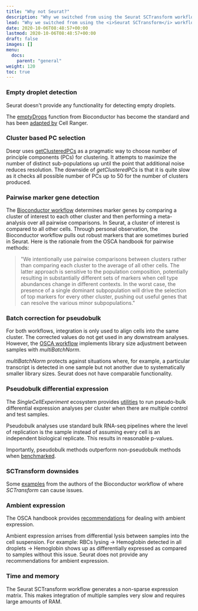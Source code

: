 ```yaml
---
title: "Why not Seurat?"
description: "Why we switched from using the Seurat SCTransform workflow to the Bioconductor SingleCellExperiment ecosystem."
lead: "Why we switched from using the <i>Seurat SCTransform</i> workflow to the Bioconductor <i>SingleCellExperiment</i> ecosystem."
date: 2020-10-06T08:48:57+00:00
lastmod: 2020-10-06T08:48:57+00:00
draft: false
images: []
menu:
  docs:
    parent: "general"
weight: 120
toc: true
---
```



### Empty droplet detection

Seurat doesn't provide any functionality for detecting empty droplets. 

The [emptyDrops](https://genomebiology.biomedcentral.com/articles/10.1186/s13059-019-1662-y) function from Bioconductor has become the standard and has been [adapted by](https://support.10xgenomics.com/single-cell-gene-expression/software/pipelines/latest/algorithms/overview) Cell Ranger.

### Cluster based PC selection

Dseqr uses [getClusteredPCs](http://bioconductor.org/books/release/OSCA/dimensionality-reduction.html) as a pragmatic way to choose number of principle components (PCs) for clustering. It attempts to maximize the number of distinct sub-populations up until the point that additional noise reduces resolution. The downside of *getClusteredPCs* is that it is quite slow as it checks all possible number of PCs up to 50 for the number of clusters produced.


### Pairwise marker gene detection

The [Bioconductor workflow](http://bioconductor.org/books/release/OSCA/marker-detection.html#pairwise-tests-between-clusters) determines marker genes by comparing a cluster of interest to each other cluster and then performing a meta-analysis over all pairwise comparisons. In Seurat, a cluster of interest is compared to all other cells. Through personal observation, the Bioconductor workflow pulls out robust markers that are sometimes buried in Seurat. Here is the rationale from the OSCA handbook for pairwise methods:

> "We intentionally use pairwise comparisons between clusters rather than comparing each cluster to the average of all other cells. The latter approach is sensitive to the population composition, potentially resulting in substantially different sets of markers when cell type abundances change in different contexts. In the worst case, the presence of a single dominant subpopulation will drive the selection of top markers for every other cluster, pushing out useful genes that can resolve the various minor subpopulations."


### Batch correction for pseudobulk

For both workflows, integration is only used to align cells into the same cluster. The corrected values do not get used in any downstream analyses. However, the [OSCA workflow](http://bioconductor.org/books/release/OSCA/integrating-datasets.html) implements library size adjustment between samples with *multiBatchNorm*.

*multiBatchNorm* protects against situations where, for example, a particular transcript is detected in one sample but not another due to systematically smaller library sizes. Seurat does not have comparable functionality.

### Pseudobulk differential expression

The *SingleCellExperiment* ecosystem provides [utilities](https://osca.bioconductor.org/multi-sample-comparisons.html) to run pseudo-bulk differential expression analyses per cluster when there are multiple control and test samples. 

Pseudobulk analyses use standard bulk RNA-seq pipelines where the level of replication is the sample instead of assuming every cell is an independent biological replicate. This results in reasonable p-values. 

Importantly, pseudobulk methods outperform non-pseudobulk methods when [benchmarked](https://www.biorxiv.org/content/biorxiv/early/2019/07/26/713412.full.pdf). 

### SCTransform downsides

Some [examples](https://ltla.github.io/SingleCellThoughts/general/transformation.html) from the authors of the Bioconductor workflow of where *SCTransform* can cause issues.

### Ambient expression

The OSCA handbook provides [recommendations](http://bioconductor.org/books/release/OSCA/multi-sample-comparisons.html#ambient-problems) for dealing with ambient expression.

Ambient expression arrises from differential lysis between samples into the cell suspension. For example: RBCs lysing → Hemoglobin detected in all droplets → Hemoglobin shows up as differentially expressed as compared to samples without this issue. Seurat does not provide any recommendations for ambient expression.

### Time and memory

The Seurat SCTransform workflow generates a non-sparse expression matrix. This makes integration of multiple samples very slow and requires large amounts of RAM.